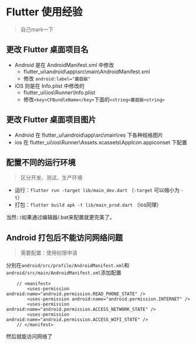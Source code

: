 # Flutter 使用经验

> 自己mark一下

## 更改 Flutter 桌面项目名

* Android 是在 AndroidManifest.xml 中修改
  * flutter_ui\android\app\src\main\AndroidManifest.xml
  * 修改 `android:label="蘑菇碳"`
* iOS 则是在 Info.plist 中修改的
  * flutter_ui\ios\Runner\Info.plist
  * 修改`<key>CFBundleName</key>`下面的`<string>蘑菇碳<string>`

## 更改 Flutter 桌面项目图片

* Android 在 flutter_ui\android\app\src\main\res 下各种规格图片
* ios 在 flutter_ui\ios\Runner\Assets.xcassets\AppIcon.appiconset 下配置


## 配置不同的运行环境

> 区分开发、测试、生产环境

* 运行：`flutter run -target lib/main_dev.dart` （`-target` 可以缩小为 `-t`）
* 打包：`flutter build apk -t lib/main_prod.dart` （ios同理）

当然`:)`如果通过编辑器/.bat来配置就更完美了。

## Android 打包后不能访问网络问题

> 需要配置：使用权限申请

分别在`android/src/profile/AndroidManifest.xml`和`android/src/main/AndroidManifest.xml`添加配置

```
    // <manifest>
        <uses-permission android:name="android.permission.READ_PHONE_STATE" />
        <uses-permission android:name="android.permission.INTERNET" />
        <uses-permission android:name="android.permission.ACCESS_NETWORK_STATE" />
        <uses-permission android:name="android.permission.ACCESS_WIFI_STATE" />
    // </manifest>
```
然后就能访问网络了




